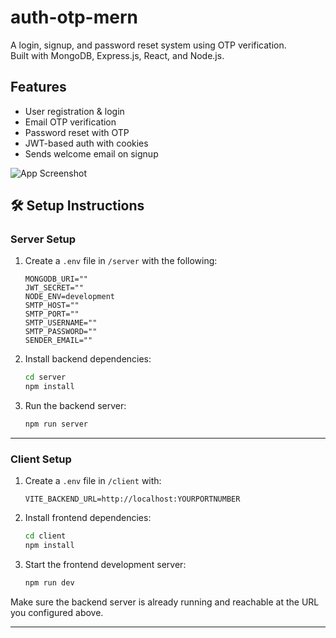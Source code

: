 # auth-otp-mern

A login, signup, and password reset system using OTP verification.  
Built with MongoDB, Express.js, React, and Node.js.


## Features

- User registration & login  
- Email OTP verification  
- Password reset with OTP  
- JWT-based auth with cookies
- Sends welcome email on signup

![App Screenshot](https://github.com/user-attachments/assets/750cad9d-8a99-4507-b4cf-0d6f49bf0983)


## 🛠️ Setup Instructions

###  Server Setup

1. Create a `.env` file in `/server` with the following:

    ```env
    MONGODB_URI=""
    JWT_SECRET=""
    NODE_ENV=development
    SMTP_HOST=""
    SMTP_PORT=""
    SMTP_USERNAME=""
    SMTP_PASSWORD=""
    SENDER_EMAIL=""
    ```

2. Install backend dependencies:

    ```bash
    cd server
    npm install
    ```

3. Run the backend server:

    ```bash
    npm run server
    ```

---

### Client Setup

1. Create a `.env` file in `/client` with:

    ```env
    VITE_BACKEND_URL=http://localhost:YOURPORTNUMBER
    ```

2. Install frontend dependencies:

    ```bash
    cd client
    npm install
    ```

3. Start the frontend development server:

    ```bash
    npm run dev
    ```

Make sure the backend server is already running and reachable at the URL you configured above.

---
